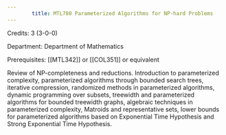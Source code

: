 ```yaml
---
        title: MTL780 Parameterized Algorithms for NP-hard Problems
---
```

Credits: 3 (3-0-0)

Department: Department of Mathematics

Prerequisites: [[MTL342]] or [[COL351]] or equivalent

Review of NP-completeness and reductions. Introduction to parameterized complexity, parameterized algorithms through bounded search trees, iterative compression, randomized methods in parameterized algorithms, dynamic programming over subsets, treewidth and parameterized algorithms for bounded treewidth graphs, algebraic techniques in parameterized complexity, Matroids and representative sets, lower bounds for parameterized algorithms based on Exponential Time Hypothesis and Strong Exponential Time Hypothesis.